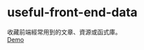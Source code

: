 # useful-front-end-data

收藏前端經常用到的文章、資源或函式庫。  
[Demo](https://happyjayxin.github.io/useful-front-end-data/)